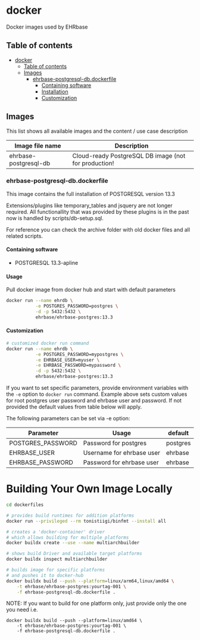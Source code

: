 # docker

Docker images used by EHRbase


## Table of contents
- [docker](#docker)
  - [Table of contents](#table-of-contents)
  - [Images](#images)
    - [ehrbase-postgresql-db.dockerfile](#ehrbase-postgresql-fulldockerfile)
      - [Containing software](#containing-software)
      - [Installation](#installation)
      - [Customization](#customization)


## Images

This list shows all available images and the content / use case description

| Image file name         | Description                                          |
| ----------------------- | ---------------------------------------------------- |
| ehrbase-postgresql-db   | Cloud-ready PostgreSQL DB image (not for production! |



### ehrbase-postgresql-db.dockerfile

This image contains the full installation of POSTGRESQL version 13.3

Extensions/plugins like temporary_tables and jsquery are not longer required.
All functionallity that was provided by these plugins is in the past 
now is handled by scripts/db-setup.sql.

For reference you can check the archive folder with old docker files and all 
related scripts.



#### Containing software

* POSTGRESQL 13.3-apline



#### Usage

Pull docker image from docker hub and start with default parameters

```bash
docker run --name ehrdb \
           -e POSTGRES_PASSWORD=postgres \
           -d -p 5432:5432 \
           ehrbase/ehrbase-postgres:13.3
```



#### Customization

```bash
# customized docker run command
docker run --name ehrdb \
           -e POSTGRES_PASSWORD=mypostgres \
           -e EHRBASE_USER=myuser \
           -e EHRBASE_PASSWORD=mypassword \
           -d -p 5432:5432 \
           ehrbase/ehrbase-postgres:13.3
```

If you want to set specific parameters, provide environment variables with
the `-e` option to `docker run` command. Example above sets custom values
for root postgres user password and ehrbase user and password. If not
provided the default values from table below will apply.

The following parameters can be set via -e option:

| Parameter         | Usage                     | default  |
| ----------------- | ------------------------- | -------- |
| POSTGRES_PASSWORD | Password for postgres     | postgres |
| EHRBASE_USER      | Username for ehrbase user | ehrbase  |
| EHRBASE_PASSWORD  | Password for ehrbase user | ehrbase  |



# Building Your Own Image Locally

```bash
cd dockerfiles

# provides build runtimes for addition platforms
docker run --privileged --rm tonistiigi/binfmt --install all

# creates a 'docker-container' driver
# which allows building for multiple platforms 
docker buildx create --use --name multiarchbuilder

# shows build Driver and available target platforms
docker buildx inspect multiarchbuilder

# builds image for specific platforms
# and pushes it to docker-hub
docker buildx build --push --platform=linux/arm64,linux/amd64 \
    -t ehrbase/ehrbase-postgres:yourtag-001 \
    -f ehrbase-postgresql-db.dockerfile .

```

NOTE: If you want to build for one platform only, just provide only the one you need i.e.
```
docker buildx build --push --platform=linux/amd64 \
    -t ehrbase/ehrbase-postgres:yourtag-001 \
    -f ehrbase-postgresql-db.dockerfile .
```
